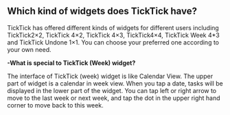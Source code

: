 ## Which kind of widgets does TickTick have?
TickTick has offered different kinds of widgets for different users including TickTick2×2, TickTick 4×2, TickTick 4×3, TickTick4×4, TickTick Week 4*3 and TickTick Undone 1×1. You can choose your preferred one according to your own need.


**-What is special to TickTick (Week) widget?**

The interface of TickTick (week) widget is like Calendar View. The upper part of widget is a calendar in week view. When you tap a date, tasks will be displayed in the lower part of the widget. You can tap left or right arrow to move to the last week or next week, and tap the dot in the upper right hand corner to move back to this week. 




